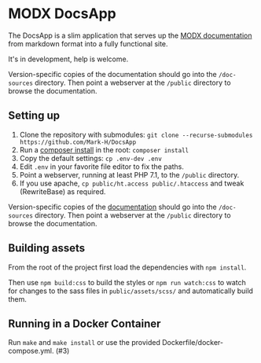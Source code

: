 # MODX DocsApp

The DocsApp is a slim application that serves up the [MODX documentation](https://github.com/Mark-H/Docs) from markdown format into a fully functional site.

It's in development, help is welcome.

Version-specific copies of the documentation should go into the `/doc-sources` directory. Then point a webserver at the `/public` directory to browse the documentation.


## Setting up

1. Clone the repository with submodules: `git clone --recurse-submodules https://github.com/Mark-H/DocsApp`
2. Run a [composer install](https://getcomposer.org) in the root: `composer install`
3. Copy the default settings: `cp .env-dev .env`
4. Edit `.env` in your favorite file editor to fix the paths. 
5. Point a webserver, running at least PHP 7.1, to the `/public` directory. 
6. If you use apache, `cp public/ht.access public/.htaccess` and tweak (RewriteBase) as required.

Version-specific copies of the [documentation](https://github.com/Mark-H/Docs) should go into the `/doc-sources` directory. Then point a webserver at the `/public` directory to browse the documentation.

## Building assets

From the root of the project first load the dependencies with `npm install`. 

Then use `npm build:css` to build the styles or `npm run watch:css` to watch for changes to the sass files in `public/assets/scss/` and automatically build them.

## Running in a Docker Container

Run `make` and `make install` or use the provided Dockerfile/docker-compose.yml. (#3)
